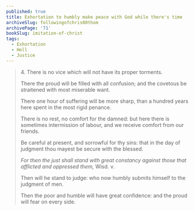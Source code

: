 ```yaml
---
published: true
title: Exhortation to humbly make peace with God while there's time
archiveSlug: followingofchris00thom
archivePage: '71'
bookSlug: imitation-of-christ
tags:
  - Exhortation
  - Hell
  - Justice
---
```


> 4\. There is no vice which will not have its proper torments.
>
> There the proud will be filled with all confusion; and the covetous be straitened with most miserable want.
>
> There one hour of suffering will be more sharp, than a hundred years here spent in the most rigid penance.
>
> There is no rest, no comfort for the damned: but here there is sometimes intermission of labour, and we receive comfort from our friends.
>
> Be careful at present, and sorrowful for thy sins: that in the day of judgment thou mayest be secure with the blessed.
>
> *For then the just shall stand with great constancy against those that afflicted and oppressed them,* Wisd. v.
>
> Then will he stand to judge: who now humbly submits himself to the judgment of men.
>
> Then the poor and humble will have great confidence: and the proud will fear on every side.
